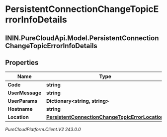 # PersistentConnectionChangeTopicErrorInfoDetails

## ININ.PureCloudApi.Model.PersistentConnectionChangeTopicErrorInfoDetails

## Properties

|Name | Type | Description | Notes|
|------------ | ------------- | ------------- | -------------|
| **Code** | **string** |  | [optional] |
| **UserMessage** | **string** |  | [optional] |
| **UserParams** | **Dictionary&lt;string, string&gt;** |  | [optional] |
| **Hostname** | **string** |  | [optional] |
| **Location** | [**PersistentConnectionChangeTopicErrorLocation**](PersistentConnectionChangeTopicErrorLocation) |  | [optional] |



_PureCloudPlatform.Client.V2 243.0.0_
